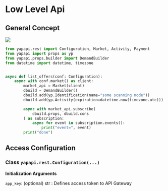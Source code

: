 # Low Level Api

## General Concept

![](https://github.com/golemfactory/yagna-infrastructure-docs/tree/6f4941306b695ec5b67c72a8b64884b6ec8f33cb/art/gc-nodes.svg)

```python
from yapapi.rest import Configuration, Market, Activity, Payment
from yapapi import props as yp
from yapapi.props.builder import DemandBuilder
from datetime import datetime, timezone


async def list_offers(conf: Configuration):
    async with conf.market() as client:
        market_api = Market(client)
        dbuild = DemandBuilder()
        dbuild.add(yp.Identification(name="some scanning node"))
        dbuild.add(yp.Activity(expiration=datetime.now(timezone.utc)))

        async with market_api.subscribe(
            dbuild.props, dbuild.cons
        ) as subscription:
            async for event in subscription.events():
                print("event=", event)
        print("done")
```

## Access Configuration

### Class `yapapi.rest.Configuration(...)`

**Initialization Arguments**

`app_key`: \(optional\) str : Defines access token to API Gateway

